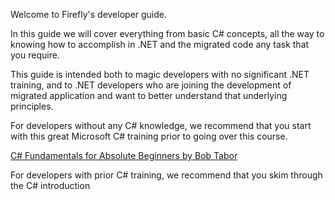 ﻿Welcome to Firefly's developer guide.

In this guide we will cover everything from basic C# concepts, all the way to knowing how to accomplish in .NET and the migrated code any task that you require.

This guide is intended both to magic developers with no significant .NET training, and to .NET developers who are joining the development of migrated application and want to better understand that underlying principles.

For developers without any C# knowledge, we recommend that you start with this great Microsoft C# training prior to going over this course.

[C# Fundamentals for Absolute Beginners by Bob Tabor](https://mva.microsoft.com/en-US/training-courses/c-fundamentals-for-absolute-beginners-16169?l=Lvld4EQIC_2706218949)

For developers with prior C# training, we recommend that you skim through the C# introduction 